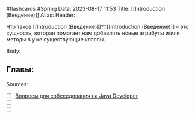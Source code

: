 #flashcards #Spring 
Data: 2023-08-17 11:53
Title: [[Introduction (Введение)]]
Alias:
Header:

Что такое [[Introduction (Введение)]]?::[[Introduction (Введение)]] – это сущность, которая помогает нам добавлять новые атрибуты и/или методы в уже существующие классы.
<!--SR:!2023-10-31,7,370-->


Body:




Главы:
-


Sources:
- [ ] [Вопросы для собеседования на Java Developer](https://github.com/enhorse/java-interview/blob/master/README.md#%D0%9E%D0%9E%D0%9F)
- [ ] []()
- [ ] []()
